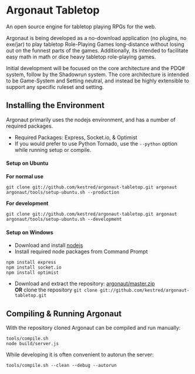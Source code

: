 Argonaut Tabletop
========

An open source engine for tabletop playing RPGs for the web.

Argonaut is being developed as a no-download application (no plugins, no exe/jar) to play tabletop Role-Playing Games long-distance without losing out on the funnest parts of the games. Additionally, its intended to facilitate easy math in math or dice heavy tabletop role-playing games.

Initial development will be focused on the core architecture and the PDQ# system, follow by the Shadowrun system.
The core architecture is intended to be Game-System and Setting neutral, and instead be highly extensible to support any specific ruleset and setting.

## Installing the Environment

Argonaut primarily uses the nodejs environment, and has a number of required packages.
* Required Packages: Express, Socket.io, & Optimist
* If you would prefer to use Python Tornado, use the `--python` option while running setup or compile.

#### Setup on Ubuntu

**For normal use**
```
git clone git://github.com/kestred/argonaut-tabletop.git argonaut
argonaut/tools/setup-ubuntu.sh --production
```
**For development**
```
git clone git://github.com/kestred/argonaut-tabletop.git argonaut
argonaut/tools/setup-ubuntu.sh --development
```

#### Setup on Windows

* Download and install [nodejs](http://nodejs.org/)
* Install required node packages from Command Prompt

```
npm install express
npm install socket.io
npm install optimist
```
* Download and extract the repository:
[argonaut/master.zip](https://github.com/kestred/argonaut-tabletop/archive/master.zip)  
**OR** clone the repository `git clone git://github.com/kestred/argonaut-tabletop.git`


## Compiling & Running Argonaut

With the repository cloned Argonaut can be compiled and run manually:
```
tools/compile.sh
node build/server.js
```

While developing it is often convenient to autorun the server:
```
tools/compile.sh --clean --debug --autorun
```
